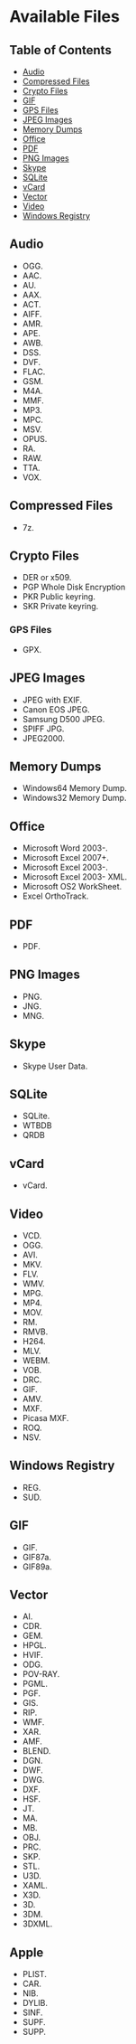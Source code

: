 # Available Files

## Table of Contents

* [Audio](#audio)
* [Compressed Files](#compressed-files)
* [Crypto Files](#crypto-files)
* [GIF](#gif)
* [GPS Files](#gps-files)
* [JPEG Images](#jpeg-images)
* [Memory Dumps](#memory-dumps)
* [Office](#office)
* [PDF](#pdf)
* [PNG Images](#png-images)
* [Skype](#skype)
* [SQLite](#sqlite)
* [vCard](#vcard)
* [Vector](#vector)
* [Video](#video)
* [Windows Registry](#windows-registry)

## Audio

+ OGG.
+ AAC.
+ AU.
+ AAX.
+ ACT.
+ AIFF.
+ AMR.
+ APE.
+ AWB.
+ DSS.
+ DVF.
+ FLAC.
+ GSM.
+ M4A.
+ MMF.
+ MP3.
+ MPC.
+ MSV.
+ OPUS.
+ RA.
+ RAW.
+ TTA.
+ VOX.

## Compressed Files

+ 7z.

## Crypto Files

+ DER or x509.
+ PGP Whole Disk Encryption
+ PKR Public keyring.
+ SKR Private keyring.

### GPS Files

+ GPX.

## JPEG Images

+ JPEG with EXIF.
+ Canon EOS JPEG.
+ Samsung D500 JPEG.
+ SPIFF JPG.
+ JPEG2000.

## Memory Dumps

+ Windows64 Memory Dump.
+ Windows32 Memory Dump.

## Office

+ Microsoft Word 2003-.
+ Microsoft Excel 2007+.
+ Microsoft Excel 2003-.
+ Microsoft Excel 2003- XML.
+ Microsoft OS2 WorkSheet.
+ Excel OrthoTrack.

## PDF

+ PDF.

## PNG Images

+ PNG.
+ JNG.
+ MNG.

## Skype

+ Skype User Data.

## SQLite

+ SQLite.
+ WTBDB
+ QRDB

## vCard

+ vCard.

## Video

+ VCD.
+ OGG.
+ AVI.
+ MKV.
+ FLV.
+ WMV.
+ MPG.
+ MP4.
+ MOV.
+ RM.
+ RMVB.
+ H264.
+ MLV.
+ WEBM.
+ VOB.
+ DRC.
+ GIF.
+ AMV.
+ MXF.
+ Picasa MXF.
+ ROQ.
+ NSV.

## Windows Registry

+ REG.
+ SUD.

## GIF

+ GIF.
+ GIF87a.
+ GIF89a.

## Vector

+ AI.
+ CDR.
+ GEM.
+ HPGL.
+ HVIF.
+ ODG.
+ POV-RAY.
+ PGML.
+ PGF.
+ GIS.
+ RIP.
+ WMF.
+ XAR.
+ AMF.
+ BLEND.
+ DGN.
+ DWF.
+ DWG.
+ DXF.
+ HSF.
+ JT.
+ MA.
+ MB.
+ OBJ.
+ PRC.
+ SKP.
+ STL.
+ U3D.
+ XAML.
+ X3D.
+ 3D.
+ 3DM.
+ 3DXML.

## Apple

+ PLIST.
+ CAR.
+ NIB.
+ DYLIB.
+ SINF.
+ SUPF.
+ SUPP.
